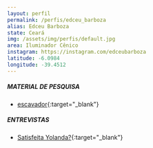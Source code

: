 ```yaml
---
layout: perfil
permalink: /perfis/edceu_barboza
alias: Edceu Barboza
state: Ceará
img: /assets/img/perfis/default.jpg
area: Iluminador Cênico
instagram: https://instagram.com/edceubarboza
latitude: -6.0984
longitude: -39.4512
---
```


##### **MATERIAL DE PESQUISA**

- [escavador](https://www.escavador.com/sobre/1616693/edceu-barboza-de-souza){:target="_blank"}

##### **ENTREVISTAS**

- [Satisfeita Yolanda?](https://www.satisfeitayolanda.com.br/blog/tag/edceu-barboza/){:target="_blank"}
